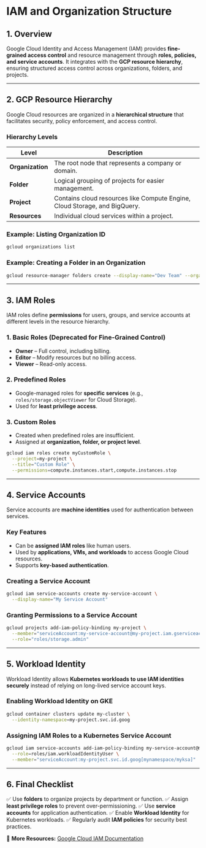 # IAM and Organization Structure

## 1. Overview
Google Cloud Identity and Access Management (IAM) provides **fine-grained access control** and resource management through **roles, policies, and service accounts**. It integrates with the **GCP resource hierarchy**, ensuring structured access control across organizations, folders, and projects.

---

## 2. GCP Resource Hierarchy
Google Cloud resources are organized in a **hierarchical structure** that facilitates security, policy enforcement, and access control.

### **Hierarchy Levels**
| **Level**         | **Description** |
|------------------|----------------|
| **Organization** | The root node that represents a company or domain. |
| **Folder** | Logical grouping of projects for easier management. |
| **Project** | Contains cloud resources like Compute Engine, Cloud Storage, and BigQuery. |
| **Resources** | Individual cloud services within a project. |

### **Example: Listing Organization ID**
```sh
gcloud organizations list
```

### **Example: Creating a Folder in an Organization**
```sh
gcloud resource-manager folders create --display-name="Dev Team" --organization=1234567890
```

---

## 3. IAM Roles
IAM roles define **permissions** for users, groups, and service accounts at different levels in the resource hierarchy.

### **1. Basic Roles (Deprecated for Fine-Grained Control)**
- **Owner** – Full control, including billing.
- **Editor** – Modify resources but no billing access.
- **Viewer** – Read-only access.

### **2. Predefined Roles**
- Google-managed roles for **specific services** (e.g., `roles/storage.objectViewer` for Cloud Storage).
- Used for **least privilege access**.

### **3. Custom Roles**
- Created when predefined roles are insufficient.
- Assigned at **organization, folder, or project level**.

```sh
gcloud iam roles create myCustomRole \
  --project=my-project \
  --title="Custom Role" \
  --permissions=compute.instances.start,compute.instances.stop
```

---

## 4. Service Accounts
Service accounts are **machine identities** used for authentication between services.

### **Key Features**
- Can be **assigned IAM roles** like human users.
- Used by **applications, VMs, and workloads** to access Google Cloud resources.
- Supports **key-based authentication**.

### **Creating a Service Account**
```sh
gcloud iam service-accounts create my-service-account \
  --display-name="My Service Account"
```

### **Granting Permissions to a Service Account**
```sh
gcloud projects add-iam-policy-binding my-project \
  --member="serviceAccount:my-service-account@my-project.iam.gserviceaccount.com" \
  --role="roles/storage.admin"
```

---

## 5. Workload Identity
Workload Identity allows **Kubernetes workloads to use IAM identities securely** instead of relying on long-lived service account keys.

### **Enabling Workload Identity on GKE**
```sh
gcloud container clusters update my-cluster \
  --identity-namespace=my-project.svc.id.goog
```

### **Assigning IAM Roles to a Kubernetes Service Account**
```sh
gcloud iam service-accounts add-iam-policy-binding my-service-account@my-project.iam.gserviceaccount.com \
  --role=roles/iam.workloadIdentityUser \
  --member="serviceAccount:my-project.svc.id.goog[mynamespace/myksa]"
```

---

## 6. Final Checklist
✅ Use **folders** to organize projects by department or function.
✅ Assign **least privilege roles** to prevent over-permissioning.
✅ Use **service accounts** for application authentication.
✅ Enable **Workload Identity** for Kubernetes workloads.
✅ Regularly audit **IAM policies** for security best practices.

📌 **More Resources:** [Google Cloud IAM Documentation](https://cloud.google.com/iam/docs/)

